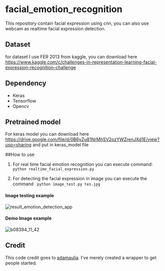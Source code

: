 # facial_emotion_recognition
 
This repository contain facial expression using cnn, you can also use webcam as realtime facial expression detection. 

## Dataset 
for dataset I use FER 2013 from kaggle, you can download here
https://www.kaggle.com/c/challenges-in-representation-learning-facial-expression-recognition-challenge 

## Dependency 
- Keras
- Tensorflow
- Opencv

## Pretrained model
For keras model you can download here
https://drive.google.com/file/d/0B6yZu81NrMhSV2ozYWZrenJXd1E/view?usp=sharing 
and put in keras_model file

##How to use

1. For real time facial emotion recognition you can execute command: ```python realtime_facial_expression.py``` 

2. For detecting the facial expression in image you can execute the command ```
python image_test.py tes.jpg```

#### Image testing example 
![result_emotion_detection_app](https://user-images.githubusercontent.com/12840374/36295924-8380b372-1310-11e8-8646-2157f6ea98f5.jpg)

#### Demo Image example

![b08394_11_42](https://user-images.githubusercontent.com/12840374/36353364-bfe558a4-14eb-11e8-9649-7a421bea7772.png)


## Credit
This code credit goes to [adamaulia](https://github.com/adamaulia). I've merely created a wrapper to get people started.